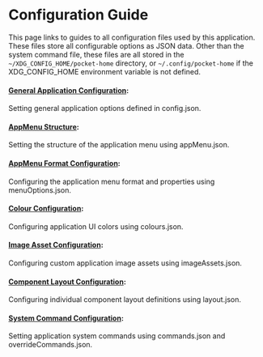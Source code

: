 # Configuration Guide
This page links to guides to all configuration files used by this application. These files store all configurable options as JSON data. Other than the system command file, these files are all stored in the `~/XDG_CONFIG_HOME/pocket-home` directory, or `~/.config/pocket-home` if the XDG_CONFIG_HOME environment variable is not defined. 

#### [General Application Configuration](./configuration/config.md):
Setting general application options defined in config.json.

#### [AppMenu Structure](./configuration/appMenu.md):
Setting the structure of the application menu using appMenu.json.

#### [AppMenu Format Configuration](./configuration/menuOptions.md):
Configuring the application menu format and properties using menuOptions.json.

#### [Colour Configuration](./configuration/colours.md):
Configuring application UI colors using colours.json.

#### [Image Asset Configuration](./configuration/imageAssets.md):
Configuring custom application image assets using imageAssets.json.

#### [Component Layout Configuration](./configuration/layout.md):
Configuring individual component layout definitions using layout.json.

#### [System Command Configuration](./configuration/commands.md):
Setting application system commands using commands.json and overrideCommands.json.
